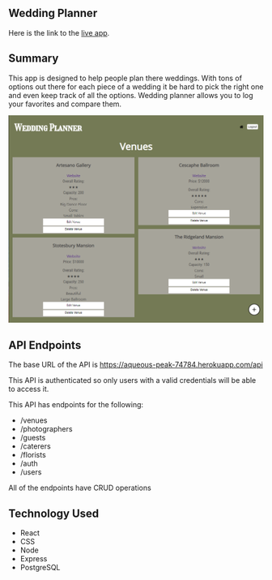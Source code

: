 ## Wedding Planner

Here is the link to the [live app](https://kclynch94-wedding-planner.now.sh/).

## Summary

This app is designed to help people plan there weddings. With tons of options out there for each piece of a wedding it be hard to pick the right one and even keep track of all the options. Wedding planner allows you to log your favorites and compare them.

![picture of the user interface](src\Pictures\2019-12-27_1716.png)

## API Endpoints

The base URL of the API is https://aqueous-peak-74784.herokuapp.com/api

This API is authenticated so only users with a valid credentials will be able to access it.

This API has endpoints for the following:
* /venues
* /photographers
* /guests
* /caterers
* /florists
* /auth
* /users

All of the endpoints have CRUD operations


## Technology Used

* React
* CSS
* Node
* Express
* PostgreSQL
